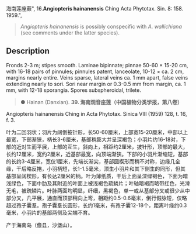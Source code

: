 海南莲座蕨",
16.**Angiopteris hainanensis** Ching Acta Phytotax. Sin. 8: 158. 1959.",

> *Angiopteris hainanensis* is possibly conspecific with *A. wallichiana* (see comments under the latter species).

## Description
Fronds 2-3 m; stipes smooth. Laminae bipinnate; pinnae 50-60 × 15-20 cm, with 16-18 pairs of pinnules; pinnules patent, lanceolate, 10-12 × ca. 2 cm, margins nearly entire. Veins sparse, lateral veins ca. 1 mm apart, false veins extending nearly to sori. Sori near margin or 0.3-0.5 mm from margin, ca. 1 mm, with 12-18 sporangia. Spores subspheroidal, trilete.

> ● Hainan (Danxian).
**39. 海南观音座莲（中国植物分类学报，第八卷）**

Angiopteris hainanensis Ching in Acta Phytotax. Sinica VIII (1959) 128, t. 16, f. 3.

叶为二回羽状；羽片为阔倒披针形，长50-60厘米，上部宽15-20厘米，中部以上最宽，下部渐狭，柄长3-6厘米，基部稍膨大并呈深褐色；小羽片约16-18对，下部的近对生而平展，上部的互生，斜向上，相距约2厘米，披针形，顶部的最大，长约12厘米，宽约2厘米，近基部最宽，向顶端渐狭。下部的小羽片渐缩短，基部的长约3-4厘米，宽仅1厘米，先端长渐尖，基部圆楔形而稍不对称，边缘几全缘，干后略反捲，小羽柄短，长1-1.5毫米，顶生小羽片和其下侧生的同形，但其基部呈阔楔形，有长达2厘米的柄。叶为薄纸质，干后上面呈深绿褐色，下面为暗浅绿色，下面中肋及其附近的叶面上被浅褐色疏鳞片；叶轴暗褐而略带红色，光滑无毛，被疏鳞片。叶脉两面均明显，纤细，黑褐色，单一或从基部分叉或很少从中部分叉，几平展，通直而顶部稍向上弯，相距约0.5-0.6毫米，倒行假脉短，仅略超过孢子囊羣。孢子囊羣长圆形，长约1毫米，有孢子囊12-18个，距离叶缘约0.3毫米，小羽片的基部两侧及尖端不育。

产于海南岛（儋县，沙堡山）。
